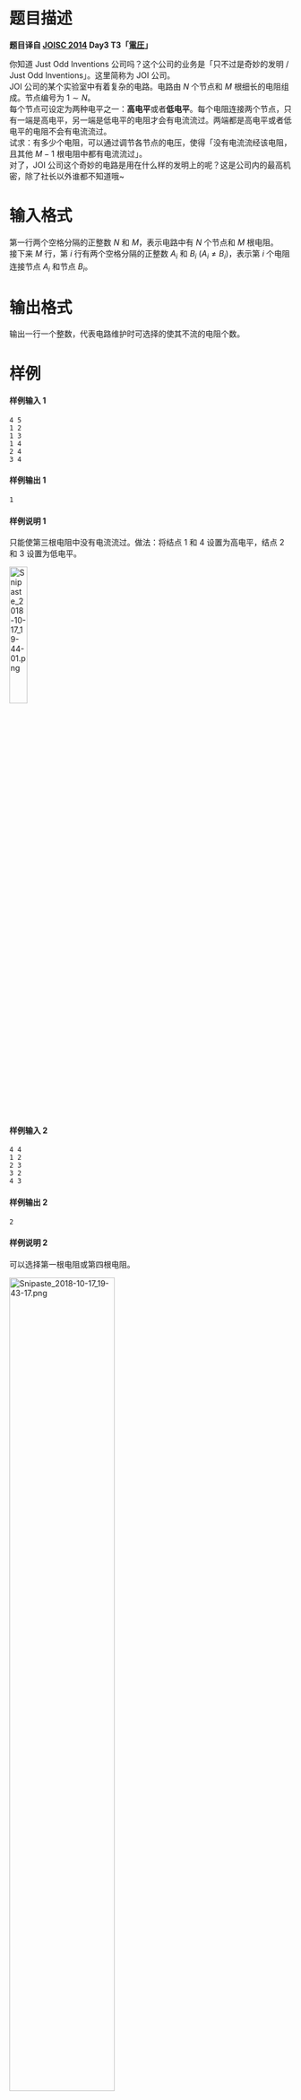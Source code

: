
# 题目描述

**题目译自 [JOISC 2014](https://www.ioi-jp.org/camp/2014/2014-sp-tasks/) Day3 T3「[電圧](https://www.ioi-jp.org/camp/2014/2014-sp-tasks/2014-sp-d3.pdf)」**

你知道 Just Odd Inventions 公司吗？这个公司的业务是「只不过是奇妙的发明 / Just Odd Inventions」。这里简称为 JOI 公司。  
JOI 公司的某个实验室中有着复杂的电路。电路由 $N$ 个节点和 $M$ 根细长的电阻组成。节点编号为 $1\sim N$。  
每个节点可设定为两种电平之一：**高电平**或者**低电平**。每个电阻连接两个节点，只有一端是高电平，另一端是低电平的电阻才会有电流流过。两端都是高电平或者低电平的电阻不会有电流流过。  
试求：有多少个电阻，可以通过调节各节点的电压，使得「没有电流流经该电阻，且其他 $M-1$ 根电阻中都有电流流过」。  
对了，JOI 公司这个奇妙的电路是用在什么样的发明上的呢？这是公司内的最高机密，除了社长以外谁都不知道哦~

# 输入格式

第一行两个空格分隔的正整数 $N$ 和 $M$，表示电路中有 $N$ 个节点和 $M$ 根电阻。  
接下来 $M$ 行，第 $i$ 行有两个空格分隔的正整数 $A_i$ 和 $B_i$ $(A_i≠B_i)$，表示第 $i$ 个电阻连接节点 $A_i$ 和节点 $B_i$。

# 输出格式

输出一行一个整数，代表电路维护时可选择的使其不流的电阻个数。

# 样例

#### 样例输入 1
```plain
4 5
1 2
1 3
1 4
2 4
3 4
```

#### 样例输出 1
```plain
1
```

#### 样例说明 1
只能使第三根电阻中没有电流流过。做法：将结点 $1$ 和 $4$ 设置为高电平，结点 $2$ 和 $3$ 设置为低电平。

<img src="source/loj/2881/img/aHR0cHM6Ly9pLmxvbGkubmV0LzIwMTgvMTAvMTcvNWJjNzIxMDk0N2VmZS5wbmc=.png" alt="Snipaste_2018-10-17_19-44-01.png" title="Snipaste_2018-10-17_19-44-01.png" width="25%"/>

#### 样例输入 2
```plain
4 4
1 2
2 3
3 2
4 3
```

#### 样例输出 2
```plain
2
```

#### 样例说明 2
可以选择第一根电阻或第四根电阻。

<img src="source/loj/2881/img/aHR0cHM6Ly9pLmxvbGkubmV0LzIwMTgvMTAvMTcvNWJjNzIxMDg2N2EwZC5wbmc=.png" alt="Snipaste_2018-10-17_19-43-17.png" title="Snipaste_2018-10-17_19-43-17.png" width="61%"/>


#### 样例输入 3
```plain
13 16
1 6
2 6
3 1
3 2
4 7
4 7
5 9
6 5
8 2
8 13
9 11
10 3
11 10
11 12
12 8
13 6
```

#### 样例输出 3
```plain
3
```

# 数据范围与提示

对于所有测试数据，$2 \le N \le 10^5,$ $1 \le M \le 2\times 10^5$。不保证图是连通的，不保证没有重边。

|子任务编号|分值|$N, M$|保证图连通|
|-|-|-|-|
|1|10|$N\le 1000,$ $M\le 2000$||
|2|10|$M=N$|√|
|3|35|$M\le N+100$|√|
|4|45|||

